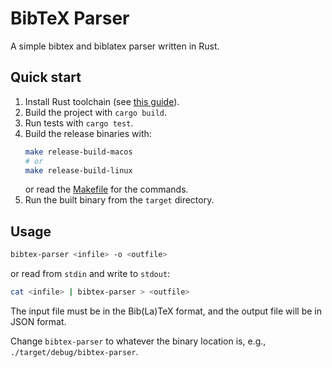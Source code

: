 # BibTeX Parser

A simple bibtex and biblatex parser written in Rust.

## Quick start

1. Install Rust toolchain (see [this guide](https://www.rust-lang.org/learn/get-started)).
2. Build the project with `cargo build`.
3. Run tests with `cargo test`.
4. Build the release binaries with:
   ```sh
   make release-build-macos
   # or
   make release-build-linux
   ```
   or read the [Makefile](./Makefile) for the commands.
5. Run the built binary from the `target` directory.

## Usage

```sh
bibtex-parser <infile> -o <outfile>
```

or read from `stdin` and write to `stdout`:

```sh
cat <infile> | bibtex-parser > <outfile>
```

The input file must be in the Bib(La)TeX format,
and the output file will be in JSON format.

Change `bibtex-parser` to whatever the binary location is, e.g., `./target/debug/bibtex-parser`.
